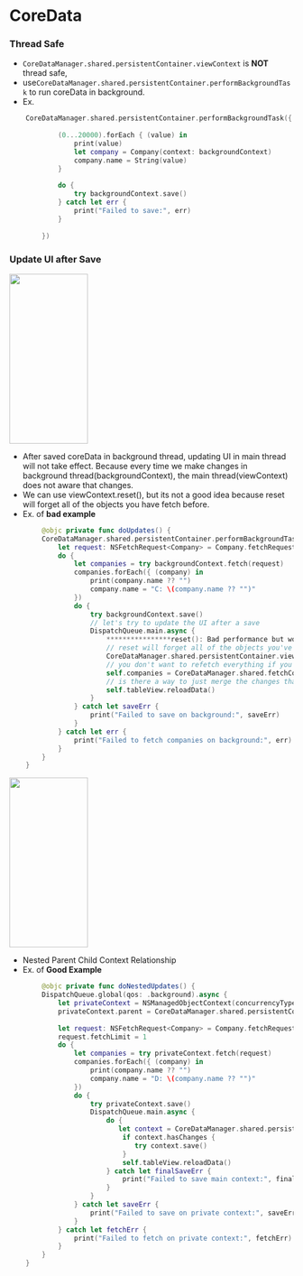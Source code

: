 # CoreData

### Thread Safe
* `CoreDataManager.shared.persistentContainer.viewContext` is **NOT** thread safe, 
* use`CoreDataManager.shared.persistentContainer.performBackgroundTask` to run coreData in background.
* Ex.
```swift
    CoreDataManager.shared.persistentContainer.performBackgroundTask({ (backgroundContext) in
            
            (0...20000).forEach { (value) in
                print(value)
                let company = Company(context: backgroundContext)
                company.name = String(value)
            }
            
            do {
                try backgroundContext.save()
            } catch let err {
                print("Failed to save:", err)
            }
            
        })
```

### Update UI after Save

<p float="left">
  <img width="139" height="301" src="https://github.com/zijiazhai/CoreData/blob/master/githubImages/Snip20191016_1.png">
</p>

* After saved coreData in background thread, updating UI in main thread will not take effect. Because every time we make changes in background thread(backgroundContext), the main thread(viewContext) does not aware that changes.
* We can use viewContext.reset(), but its not a good idea because reset will forget all of the objects you have fetch before.
* Ex. of **bad example**
```swift
        @objc private func doUpdates() {
        CoreDataManager.shared.persistentContainer.performBackgroundTask { (backgroundContext) in
            let request: NSFetchRequest<Company> = Company.fetchRequest()
            do {
                let companies = try backgroundContext.fetch(request)
                companies.forEach({ (company) in
                    print(company.name ?? "")
                    company.name = "C: \(company.name ?? "")"
                })
                do {
                    try backgroundContext.save()
                    // let's try to update the UI after a save
                    DispatchQueue.main.async {
                        ****************reset(): Bad performance but works(Update UI Successfully)****************
                        // reset will forget all of the objects you've fetch before
                        CoreDataManager.shared.persistentContainer.viewContext.reset()
                        // you don't want to refetch everything if you're just simply update one or two companies
                        self.companies = CoreDataManager.shared.fetchCompanies()
                        // is there a way to just merge the changes that you made onto the main view context?
                        self.tableView.reloadData()
                    }
                } catch let saveErr {
                    print("Failed to save on background:", saveErr)
                }
            } catch let err {
                print("Failed to fetch companies on background:", err)
            }
        }
    }
```

<p float="left">
  <img width="139" height="301" src="https://github.com/zijiazhai/CoreData/blob/master/githubImages/Snip20191016_2.png">
</p>

* Nested Parent Child Context Relationship
* Ex. of **Good Example**
```swift
        @objc private func doNestedUpdates() {
        DispatchQueue.global(qos: .background).async {
            let privateContext = NSManagedObjectContext(concurrencyType: .privateQueueConcurrencyType)
            privateContext.parent = CoreDataManager.shared.persistentContainer.viewContext
            
            let request: NSFetchRequest<Company> = Company.fetchRequest()
            request.fetchLimit = 1
            do {
                let companies = try privateContext.fetch(request)
                companies.forEach({ (company) in
                    print(company.name ?? "")
                    company.name = "D: \(company.name ?? "")"
                })
                do {
                    try privateContext.save()
                    DispatchQueue.main.async {
                        do {
                           let context = CoreDataManager.shared.persistentContainer.viewContext
                            if context.hasChanges {
                               try context.save()
                            }
                            self.tableView.reloadData()
                        } catch let finalSaveErr {
                            print("Failed to save main context:", finalSaveErr)
                        }
                    }
                } catch let saveErr {
                    print("Failed to save on private context:", saveErr)
                }
            } catch let fetchErr {
                print("Failed to fetch on private context:", fetchErr)
            }
        }
    }
```

